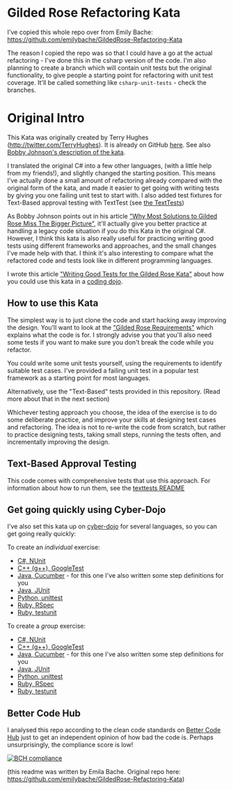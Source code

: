 # Gilded Rose Refactoring Kata

I've copied this whole repo over from Emily Bache: https://github.com/emilybache/GildedRose-Refactoring-Kata

The reason I copied the repo was so that I could have a go at the actual refactoring - I've done this in the csharp version of the code. I'm also planning to create a branch which will contain unit tests but the original functionality, to give people a starting point for refactoring with unit test coverage. It'll be called something like `csharp-unit-tests` - check the branches.

# Original Intro

This Kata was originally created by Terry Hughes (http://twitter.com/TerryHughes). It is already on GitHub [here](https://github.com/NotMyself/GildedRose). See also [Bobby Johnson's description of the kata](http://iamnotmyself.com/2011/02/13/refactor-this-the-gilded-rose-kata/).

I translated the original C# into a few other languages, (with a little help from my friends!), and slightly changed the starting position. This means I've actually done a small amount of refactoring already compared with the original form of the kata, and made it easier to get going with writing tests by giving you one failing unit test to start with. I also added test fixtures for Text-Based approval testing with TextTest (see [the TextTests](https://github.com/emilybache/GildedRose-Refactoring-Kata/tree/master/texttests))

As Bobby Johnson points out in his article ["Why Most Solutions to Gilded Rose Miss The Bigger Picture"](http://iamnotmyself.com/2012/12/07/why-most-solutions-to-gilded-rose-miss-the-bigger-picture), it'll actually give you
better practice at handling a legacy code situation if you do this Kata in the original C#. However, I think this kata
is also really useful for practicing writing good tests using different frameworks and approaches, and the small changes I've made help with that. I think it's also interesting to compare what the refactored code and tests look like in different programming languages.

I wrote this article ["Writing Good Tests for the Gilded Rose Kata"](http://coding-is-like-cooking.info/2013/03/writing-good-tests-for-the-gilded-rose-kata/) about how you could use this kata in a [coding dojo](https://leanpub.com/codingdojohandbook).

## How to use this Kata

The simplest way is to just clone the code and start hacking away improving the design. You'll want to look at the ["Gilded Rose Requirements"](GildedRoseRequirements.md) which explains what the code is for. I strongly advise you that you'll also need some tests if you want to make sure you don't break the code while you refactor.

You could write some unit tests yourself, using the requirements to identify suitable test cases. I've provided a failing unit test in a popular test framework as a starting point for most languages.

Alternatively, use the "Text-Based" tests provided in this repository. (Read more about that in the next section)

Whichever testing approach you choose, the idea of the exercise is to do some deliberate practice, and improve your skills at designing test cases and refactoring. The idea is not to re-write the code from scratch, but rather to practice designing tests, taking small steps, running the tests often, and incrementally improving the design. 

## Text-Based Approval Testing

This code comes with comprehensive tests that use this approach. For information about how to run them, see the [texttests README](https://github.com/emilybache/GildedRose-Refactoring-Kata/tree/master/texttests)

## Get going quickly using Cyber-Dojo

I've also set this kata up on [cyber-dojo](https://cyber-dojo.org) for several languages, so you can get going really quickly:

To create an *individual* exercise:
- [C#, NUnit](https://cyber-dojo.org/forker/fork_individual/Fz4xFX?index=3)
- [C++ (g++), GoogleTest](https://cyber-dojo.org/forker/fork_individual/qPPrZy?index=7)
- [Java, Cucumber](https://cyber-dojo.org/forker/fork_individual/SvUf30?index=2) - for this one I've also written some step definitions for you
- [Java, JUnit](https://cyber-dojo.org/forker/fork_individual/aJJEN4?index=2)
- [Python, unittest](https://cyber-dojo.org/forker/fork_individual/NFgFys?index=2)
- [Ruby, RSpec](https://cyber-dojo.org/forker/fork_individual/D3xbUV?index=3)
- [Ruby, testunit](https://cyber-dojo.org/forker/fork_individual/zlElgj?index=9)

To create a *group* exercise:
- [C#, NUnit](https://cyber-dojo.org/forker/fork_group/Fz4xFX?index=3)
- [C++ (g++), GoogleTest](https://cyber-dojo.org/forker/fork_group/qPPrZy?index=7)
- [Java, Cucumber](https://cyber-dojo.org/forker/fork_group/SvUf30?index=2) - for this one I've also written some step definitions for you
- [Java, JUnit](https://cyber-dojo.org/forker/fork_group/aJJEN4?index=2)
- [Python, unittest](https://cyber-dojo.org/forker/fork_group/NFgFys?index=2)
- [Ruby, RSpec](https://cyber-dojo.org/forker/fork_group/D3xbUV?index=3)
- [Ruby, testunit](https://cyber-dojo.org/forker/fork_group/zlElgj?index=9)

## Better Code Hub

I analysed this repo according to the clean code standards on [Better Code Hub](https://bettercodehub.com) just to get an independent opinion of how bad the code is. Perhaps unsurprisingly, the compliance score is low!

[![BCH compliance](https://bettercodehub.com/edge/badge/emilybache/GildedRose-Refactoring-Kata?branch=master)](https://bettercodehub.com/) 

(this readme was written by Emila Bache. Original repo here: https://github.com/emilybache/GildedRose-Refactoring-Kata)
